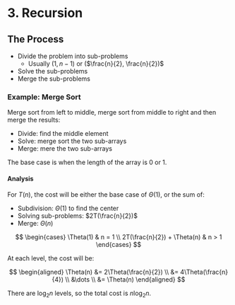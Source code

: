# 3. Recursion

## The Process

- Divide the problem into sub-problems
  - Usually $(1, n-1)$ or ($\frac{n}{2}, \frac{n}{2})$
- Solve the sub-problems
- Merge the sub-problems

### Example: Merge Sort

Merge sort from left to middle, merge sort from middle to right and then merge the results:

- Divide: find the middle element
- Solve: merge sort the two sub-arrays
- Merge: mere the two sub-arrays

The base case is when the length of the array is 0 or 1.

#### Analysis

For $T(n)$, the cost will be either the base case of $\Theta(1)$, or the sum of:

- Subdivision: $\Theta(1)$ to find the center
- Solving sub-problems: $2T(\frac{n}{2})$
- Merge: $\Theta(n)$

$$
\begin{cases}
\Theta(1)                 & n = 1 \\
2T(\frac{n}{2}) + \Theta(n) & n > 1
\end{cases}
$$

At each level, the cost will be:

$$
\begin{aligned}
\Theta(n) &= 2\Theta(\frac{n}{2}) \\
&= 4\Theta(\frac{n}{4}) \\
&\dots \\
&= \Theta(n)
\end{aligned}
$$

There are $\log_2{n}$ levels, so the total cost is $n\log_2n$.

